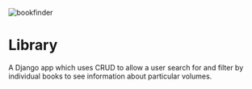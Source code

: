 ![bookfinder](https://user-images.githubusercontent.com/66517471/128509942-20baa5c3-ea95-4f12-a16d-3d597b30021d.png)
# Library
A Django app which uses CRUD to allow a user search for and filter by individual books to see information about particular volumes.
